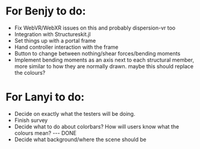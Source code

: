 # For Benjy to do:
 - Fix WebVR/WebXR issues on this and probably dispersion-vr too
 - Integration with Structureskit.jl
 - Set things up with a portal frame
 - Hand controller interaction with the frame
 - Button to change between nothing/shear forces/bending moments
 - Implement bending moments as an axis next to each structural member, more similar to how they are normally drawn. maybe this should replace the colours?

# For Lanyi to do:
 - Decide on exactly what the testers will be doing.
 - Finish survey
 - Decide what to do about colorbars? How will users know what the colours mean? --- DONE
 - Decide what background/where the scene should be
